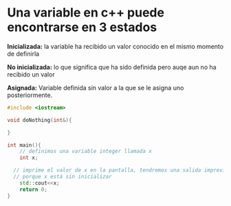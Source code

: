 Una variable en c++ puede encontrarse en 3 estados
===
**Inicializada:** la variable ha recibido un valor conocido en el mismo momento de definirla

**No inicializada:** lo que significa que ha sido definida pero auqe aun no ha recibido un valor

**Asignada:** Variable definida sin valor a la que se le asigna uno posteriormente.

```c++
#include <iostream>

void doNothing(int&){

}

int main(){
	// definimos una variable integer llamada x
	int x;

  // imprime el valor de x en la pantalla, tendremos una salida imprevisible
  // porque x está sin inicializar
	std::cout<<x;
	return 0;
}
```
